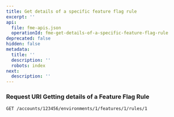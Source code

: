 ```yaml
---
title: Get details of a specific feature flag rule
excerpt: ''
api:
  file: fme-apis.json
  operationId: fme-get-details-of-a-specific-feature-flag-rule
deprecated: false
hidden: false
metadata:
  title: ''
  description: ''
  robots: index
next:
  description: ''
---
```

### Request URI Getting details of a Feature Flag Rule

```
GET /accounts/123456/environments/1/features/1/rules/1
```